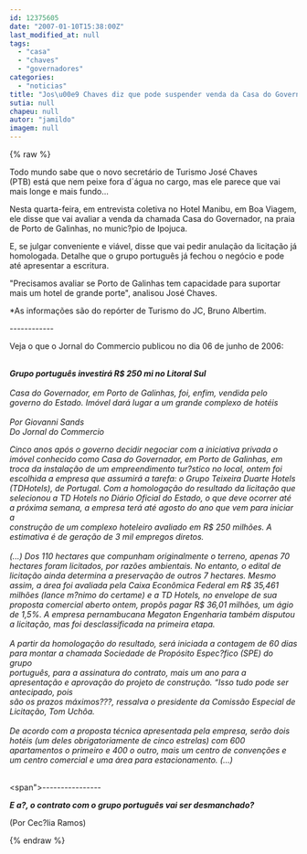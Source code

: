 ```yaml
---
id: 12375605
date: "2007-01-10T15:38:00Z"
last_modified_at: null
tags:
  - "casa"
  - "chaves"
  - "governadores"
categories:
  - "noticias"
title: "Jos\u00e9 Chaves diz que pode suspender venda da Casa do Governador"
sutia: null
chapeu: null
autor: "jamildo"
imagem: null
---
```

{% raw %}
<p>Todo mundo sabe que o novo secret&aacute;rio de Turismo Jos&eacute; Chaves (PTB)&nbsp;est&aacute; que nem&nbsp;peixe fora d&acute;&aacute;gua no cargo, mas ele parece que&nbsp;vai mais longe e mais fundo...</p>
<p>Nesta quarta-feira, em entrevista coletiva no Hotel Manibu, em Boa Viagem, ele disse que vai avaliar a venda da chamada Casa do Governador, na praia de Porto de Galinhas, no munic?pio de Ipojuca.</p>
<p>E, se julgar conveniente e vi&aacute;vel, disse que vai pedir anula&ccedil;&atilde;o da licita&ccedil;&atilde;o j&aacute; homologada. Detalhe que o grupo portugu&ecirc;s&nbsp;j&aacute; fechou o neg&oacute;cio e pode at&eacute; apresentar a escritura.</p>
<p>"Precisamos avaliar se Porto de Galinhas tem capacidade para suportar mais um hotel de grande porte", analisou Jos&eacute; Chaves.</p>
<p>*As informa&ccedil;&otilde;es s&atilde;o do rep&oacute;rter de Turismo do JC, Bruno Albertim.</p>
<p>------------</p>
<p>Veja o que o Jornal do Commercio publicou no dia 06 de junho de 2006:</p>
<p><br /><strong><em>Grupo portugu&ecirc;s investir&aacute; R$ 250 mi no Litoral Sul<br /></em></strong><br /><em>Casa do Governador, em Porto de Galinhas, foi, enfim, vendida pelo governo do Estado. Im&oacute;vel dar&aacute; lugar a um grande complexo de hot&eacute;is<br /><br />Por Giovanni Sands<br />Do Jornal do Commercio</em></p>
<p><em>Cinco anos ap&oacute;s o governo decidir negociar com a iniciativa privada o im&oacute;vel conhecido como Casa do Governador, em Porto de Galinhas, em troca da instala&ccedil;&atilde;o de um empreendimento tur?stico no local, ontem foi escolhida a empresa que assumir&aacute; a tarefa: o Grupo Teixeira Duarte Hotels (TDHotels), de Portugal. Com a homologa&ccedil;&atilde;o do resultado da licita&ccedil;&atilde;o que<br />selecionou a TD Hotels no Di&aacute;rio Oficial do Estado, o que deve ocorrer at&eacute; a pr&oacute;xima semana, a empresa ter&aacute; at&eacute; agosto do ano que vem para iniciar a<br />constru&ccedil;&atilde;o de um complexo hoteleiro avaliado em R$ 250 milh&otilde;es. A estimativa &eacute; de gera&ccedil;&atilde;o de 3 mil empregos diretos.<br /><br />(...) Dos 110 hectares que compunham originalmente o terreno, apenas 70 hectares foram licitados, por raz&otilde;es ambientais. No entanto, o edital de licita&ccedil;&atilde;o ainda determina a preserva&ccedil;&atilde;o de outros 7 hectares. Mesmo assim, a &aacute;rea foi avaliada pela Caixa Econ&ocirc;mica Federal em R$ 35,461 milh&otilde;es (lance m?nimo do certame) e a TD Hotels, no envelope de sua proposta comercial aberto ontem, prop&ocirc;s pagar R$ 36,01 milh&otilde;es, um &aacute;gio de 1,5%. A empresa pernambucana Megaton Engenharia tamb&eacute;m disputou a licita&ccedil;&atilde;o, mas foi desclassificada na primeira etapa.<br /><br />A partir da homologa&ccedil;&atilde;o do resultado, ser&aacute; iniciada a contagem de 60 dias para montar a chamada Sociedade de Prop&oacute;sito Espec?fico (SPE) do grupo<br />portugu&ecirc;s, para a assinatura do contrato, mais um ano para a apresenta&ccedil;&atilde;o e aprova&ccedil;&atilde;o do projeto de constru&ccedil;&atilde;o. &ldquo;Isso tudo pode ser antecipado, pois<br />s&atilde;o os prazos m&aacute;ximos???, ressalva o presidente da Comiss&atilde;o Especial de Licita&ccedil;&atilde;o, Tom Uch&ocirc;a.<br /><br />De acordo com a proposta t&eacute;cnica apresentada pela empresa, ser&atilde;o dois hot&eacute;is (um deles obrigatoriamente de cinco estrelas) com 600 apartamentos o primeiro e 400 o outro, mais um centro de conven&ccedil;&otilde;es e um centro comercial e uma &aacute;rea para estacionamento. (...)<br /></em><br /></p>
<p>&lt;span"&gt;----------------</p>
<p><em><strong>E a?, o contrato com o grupo portugu&ecirc;s vai ser desmanchado?</strong></em></p>
<p>(Por Cec?lia Ramos)</p>
{% endraw %}
